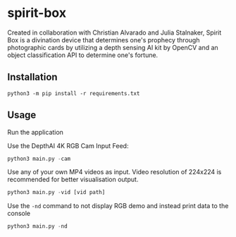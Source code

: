 # spirit-box
Created in collaboration with Christian Alvarado and Julia Stalnaker, Spirit Box is a divination device that determines one's prophecy through photographic cards by utilizing a depth sensing AI kit by OpenCV and an object classification API to determine one's fortune.

## Installation

```
python3 -m pip install -r requirements.txt
```


## Usage

Run the application

Use the DepthAI 4K RGB Cam Input Feed:
```python
python3 main.py -cam
```

Use any of your own MP4 videos as input. Video resolution of 224x224 is recommended for better visualisation output.
```python
python3 main.py -vid [vid path]
```

Use the `-nd` command to not display RGB demo and instead print data to the console
```python
python3 main.py -nd
```
